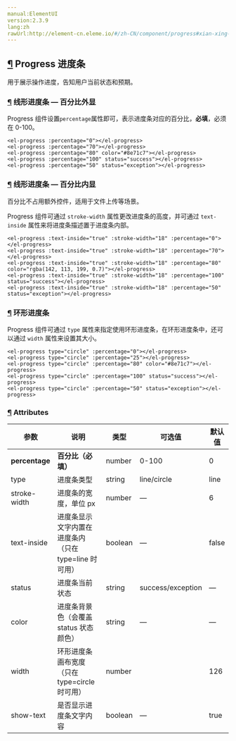 ```yaml
---
manual:ElementUI
version:2.3.9
lang:zh
rawUrl:http://element-cn.eleme.io/#/zh-CN/component/progress#xian-xing-jin-du-tiao-bai-fen-bi-wai-xian
---
```



## [¶](%2028 "") Progress 进度条<a name="progress-jin-du-tiao"></a>


用于展示操作进度，告知用户当前状态和预期。


### [¶](%2029 "") 线形进度条 — 百分比外显<a name="xian-xing-jin-du-tiao-bai-fen-bi-wai-xian"></a>


Progress 组件设置`percentage`属性即可，表示进度条对应的百分比，**必填**，必须在 0-100。



```
<el-progress :percentage="0"></el-progress>
<el-progress :percentage="70"></el-progress>
<el-progress :percentage="80" color="#8e71c7"></el-progress>
<el-progress :percentage="100" status="success"></el-progress>
<el-progress :percentage="50" status="exception"></el-progress>

```




### [¶](%2030 "") 线形进度条 — 百分比内显<a name="xian-xing-jin-du-tiao-bai-fen-bi-nei-xian"></a>


百分比不占用额外控件，适用于文件上传等场景。



Progress 组件可通过 `stroke-width` 属性更改进度条的高度，并可通过 `text-inside` 属性来将进度条描述置于进度条内部。



```
<el-progress :text-inside="true" :stroke-width="18" :percentage="0"></el-progress>
<el-progress :text-inside="true" :stroke-width="18" :percentage="70"></el-progress>
<el-progress :text-inside="true" :stroke-width="18" :percentage="80" color="rgba(142, 113, 199, 0.7)"></el-progress>
<el-progress :text-inside="true" :stroke-width="18" :percentage="100" status="success"></el-progress>
<el-progress :text-inside="true" :stroke-width="18" :percentage="50" status="exception"></el-progress>

```




### [¶](%2031 "") 环形进度条<a name="huan-xing-jin-du-tiao"></a>


Progress 组件可通过 `type` 属性来指定使用环形进度条，在环形进度条中，还可以通过 `width` 属性来设置其大小。



```
<el-progress type="circle" :percentage="0"></el-progress>
<el-progress type="circle" :percentage="25"></el-progress>
<el-progress type="circle" :percentage="80" color="#8e71c7"></el-progress>
<el-progress type="circle" :percentage="100" status="success"></el-progress>
<el-progress type="circle" :percentage="50" status="exception"></el-progress>

```




### [¶](%1934 "") Attributes<a name="attributes"></a>
参数 | 说明 | 类型 | 可选值 | 默认值 
 ---  |  ---  |  ---  |  ---  |  ---  | 
**percentage** | **百分比（必填）** | number | 0-100 | 0 
type | 进度条类型 | string | line/circle | line 
stroke-width | 进度条的宽度，单位 px | number | — | 6 
text-inside | 进度条显示文字内置在进度条内（只在 type=line 时可用） | boolean | — | false 
status | 进度条当前状态 | string | success/exception | — 
color | 进度条背景色（会覆盖 status 状态颜色） | string | — | — 
width | 环形进度条画布宽度（只在 type=circle 时可用） | number |  | 126 
show-text | 是否显示进度条文字内容 | boolean | — | true 

